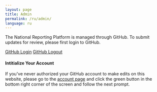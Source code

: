 ```yaml
---
layout: page
title: Admin
permalink: /ru/admin/
language: ru
---
```


The National Reporting Platform is managed through GitHub. To submit updates for review, please first login to GitHub.

<div class="button_wrapper github-login">
    <a href="https://github.com/login">GitHub Login</a> <a class="logout" href="https://github.com/logout">GitHub Logout</a>
</div>

#### Intitialize Your Account

If you've never authorized your GitHub account to make edits on this website, please go to the [account page](http://prose.io/#{{site.org_name}}/{{site.repo_name}}/edit/gh-pages/account.md) and click the green button in the bottom right corner of the screen and follow the next prompt.
